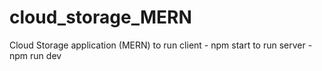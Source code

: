 # cloud_storage_MERN
Cloud Storage application (MERN)
to run client - npm start
to run server - npm run dev

